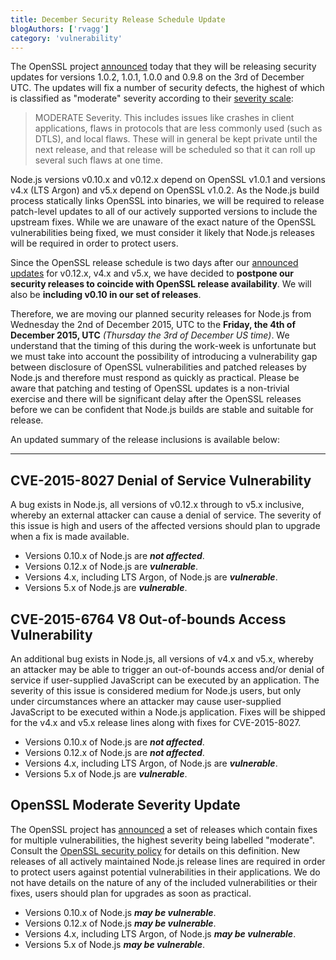```yaml
---
title: December Security Release Schedule Update
blogAuthors: ['rvagg']
category: 'vulnerability'
---
```


The OpenSSL project [announced](https://mta.openssl.org/pipermail/openssl-announce/2015-November/000045.html) today that they will be releasing security updates for versions 1.0.2, 1.0.1, 1.0.0 and 0.9.8 on the 3rd of December UTC. The updates will fix a number of security defects, the highest of which is classified as "moderate" severity according to their [severity scale](https://www.openssl.org/policies/secpolicy.html):

> MODERATE Severity. This includes issues like crashes in client applications, flaws in protocols that are less commonly used (such as DTLS), and local flaws. These will in general be kept private until the next release, and that release will be scheduled so that it can roll up several such flaws at one time.

Node.js versions v0.10.x and v0.12.x depend on OpenSSL v1.0.1 and versions v4.x (LTS Argon) and v5.x depend on OpenSSL v1.0.2. As the Node.js build process statically links OpenSSL into binaries, we will be required to release patch-level updates to all of our actively supported versions to include the upstream fixes. While we are unaware of the exact nature of the OpenSSL vulnerabilities being fixed, we must consider it likely that Node.js releases will be required in order to protect users.

Since the OpenSSL release schedule is two days after our [announced updates](https://groups.google.com/forum/#!topic/nodejs-sec/Zf7Nxtg230E) for v0.12.x, v4.x and v5.x, we have decided to **postpone our security releases to coincide with OpenSSL release availability**. We will also be **including v0.10 in our set of releases**.

Therefore, we are moving our planned security releases for Node.js from Wednesday the 2nd of December 2015, UTC to the **Friday, the 4th of December 2015, UTC** _(Thursday the 3rd of December US time)_. We understand that the timing of this during the work-week is unfortunate but we must take into account the possibility of introducing a vulnerability gap between disclosure of OpenSSL vulnerabilities and patched releases by Node.js and therefore must respond as quickly as practical. Please be aware that patching and testing of OpenSSL updates is a non-trivial exercise and there will be significant delay after the OpenSSL releases before we can be confident that Node.js builds are stable and suitable for release.

An updated summary of the release inclusions is available below:

---

## CVE-2015-8027 Denial of Service Vulnerability

A bug exists in Node.js, all versions of v0.12.x through to v5.x inclusive, whereby an external attacker can cause a denial of service. The severity of this issue is high and users of the affected versions should plan to upgrade when a fix is made available.

* Versions 0.10.x of Node.js are ***not affected***.
* Versions 0.12.x of Node.js are ***vulnerable***.
* Versions 4.x, including LTS Argon, of Node.js are ***vulnerable***.
* Versions 5.x of Node.js are ***vulnerable***.

## CVE-2015-6764 V8 Out-of-bounds Access Vulnerability

An additional bug exists in Node.js, all versions of v4.x and v5.x, whereby an attacker may be able to trigger an out-of-bounds access and/or denial of service if user-supplied JavaScript can be executed by an application. The severity of this issue is considered medium for Node.js users, but only under circumstances where an attacker may cause user-supplied JavaScript to be executed within a Node.js application. Fixes will be shipped for the v4.x and v5.x release lines along with fixes for CVE-2015-8027.

* Versions 0.10.x of Node.js are ***not affected***.
* Versions 0.12.x of Node.js are ***not affected***.
* Versions 4.x, including LTS Argon, of Node.js are ***vulnerable***.
* Versions 5.x of Node.js are ***vulnerable***.

## OpenSSL Moderate Severity Update

The OpenSSL project has [announced](https://mta.openssl.org/pipermail/openssl-announce/2015-November/000045.html) a set of releases which contain fixes for multiple vulnerabilities, the highest severity being labelled "moderate". Consult the [OpenSSL security policy](https://www.openssl.org/policies/secpolicy.html) for details on this definition. New releases of all actively maintained Node.js release lines are required in order to protect users against potential vulnerabilities in their applications. We do not have details on the nature of any of the included vulnerabilities or their fixes, users should plan for upgrades as soon as practical.

* Versions 0.10.x of Node.js ***may be vulnerable***.
* Versions 0.12.x of Node.js ***may be vulnerable***.
* Versions 4.x, including LTS Argon, of Node.js ***may be vulnerable***.
* Versions 5.x of Node.js ***may be vulnerable***.
